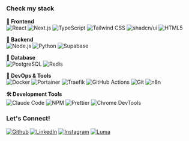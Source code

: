 <h3>Check my stack</h3>
<!-- 🎨 Frontend -->
<p>
  <strong>🎨 Frontend</strong><br/>
  <img alt="React" src="https://img.shields.io/badge/-React-45b8d8?style=flat-square&logo=react&logoColor=white" />
  <img alt="Next.js" src="https://img.shields.io/badge/-Next.js-000000?style=flat-square&logo=next.js&logoColor=white" />
  <img alt="TypeScript" src="https://img.shields.io/badge/-TypeScript-007ACC?style=flat-square&logo=typescript&logoColor=white" />
  <img alt="Tailwind CSS" src="https://img.shields.io/badge/-Tailwind_CSS-06B6D4?style=flat-square&logo=tailwindcss&logoColor=white" />
  <img alt="shadcn/ui" src="https://img.shields.io/badge/-shadcn/ui-000000?style=flat-square&logo=shadcnui&logoColor=white" />
  <img alt="HTML5" src="https://img.shields.io/badge/-HTML5-E34F26?style=flat-square&logo=html5&logoColor=white" />
</p>

<!-- 🚀 Backend -->
<p>
  <strong>🚀 Backend</strong><br/>
  <img alt="Node.js" src="https://img.shields.io/badge/-Node.js-43853d?style=flat-square&logo=Node.js&logoColor=white" />
  <img alt="Python" src="https://img.shields.io/badge/-Python-3776AB?style=flat-square&logo=python&logoColor=white" />
  <img alt="Supabase" src="https://img.shields.io/badge/-Supabase-3ECF8E?style=flat-square&logo=supabase&logoColor=white" />
</p>

<!-- 💾 Database -->
<p>
  <strong>💾 Database</strong><br/>
  <img alt="PostgreSQL" src="https://img.shields.io/badge/-PostgreSQL-336791?style=flat-square&logo=postgresql&logoColor=white" />
  <img alt="Redis" src="https://img.shields.io/badge/-Redis-DC382D?style=flat-square&logo=redis&logoColor=white" />
</p>

<!-- 🐳 DevOps & Tools -->
<p>
  <strong>🐳 DevOps & Tools</strong><br/>
  <img alt="Docker" src="https://img.shields.io/badge/-Docker-46a2f1?style=flat-square&logo=docker&logoColor=white" />
  <img alt="Portainer" src="https://img.shields.io/badge/-Portainer-13BEF9?style=flat-square&logo=portainer&logoColor=white" />
  <img alt="Traefik" src="https://img.shields.io/badge/-Traefik-24A1C1?style=flat-square&logo=traefikproxy&logoColor=white" />
  <img alt="GitHub Actions" src="https://img.shields.io/badge/-Github_Actions-2088FF?style=flat-square&logo=github-actions&logoColor=white" />
  <img alt="Git" src="https://img.shields.io/badge/-Git-F05032?style=flat-square&logo=git&logoColor=white" />
  <img alt="n8n" src="https://img.shields.io/badge/-n8n-EA4B71?style=flat-square&logo=n8n&logoColor=white" />
</p>

<!-- 🛠️ Development Tools -->
<p>
  <strong>🛠️ Development Tools</strong><br/>
  <img alt="Claude Code" src="https://img.shields.io/badge/-Claude_Code-CC785C?style=flat-square&logo=anthropic&logoColor=white" />
  <img alt="NPM" src="https://img.shields.io/badge/-NPM-CB3837?style=flat-square&logo=npm&logoColor=white" />
  <img alt="Prettier" src="https://img.shields.io/badge/-Prettier-F7B93E?style=flat-square&logo=prettier&logoColor=white" />
  <img alt="Chrome DevTools" src="https://img.shields.io/badge/-Chrome_DevTools-4285F4?style=flat-square&logo=googlechrome&logoColor=white" />
</p>
<h3>Let's Connect!</h3>
<p>
  <a href="https://github.com/OshanKHZ" target="_blank"><img alt="Github" src="https://img.shields.io/badge/GitHub-%2312100E.svg?&style=flat&logo=Github&logoColor=white" /></a> 
  <a href="https://www.linkedin.com/in/lucas-lima-oshan" target="_blank"><img alt="LinkedIn" src="https://img.shields.io/badge/LinkedIn-%230077B5.svg?&style=flat&logo=linkedin&logoColor=white" /></a>
  <a href="https://instagram.com/oshan.ia" target="_blank"><img alt="Instagram" src="https://img.shields.io/badge/Instagram-%23E4405F.svg?&style=flat&logo=instagram&logoColor=white" /></a>
  <a href="https://lu.ma/user/usr-uLHZifjwG7xztg7" target="_blank"><img alt="Luma" src="https://img.shields.io/badge/Luma-%23FF6154.svg?&style=flat&logo=luma&logoColor=white" /></a>
</p>
